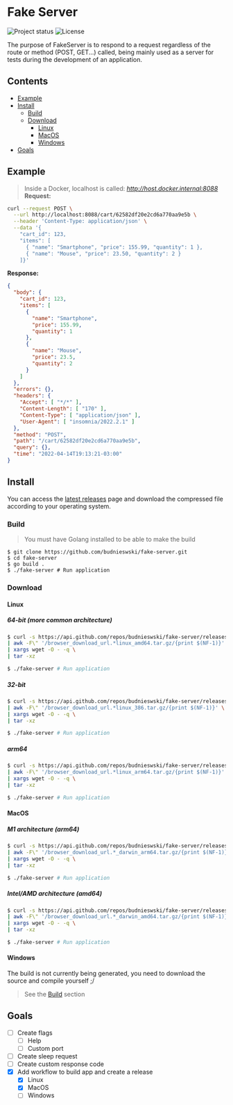 # Fake Server
![Project status](https://img.shields.io/badge/version-1.0.1-green.svg)
![License](https://img.shields.io/dub/l/vibe-d.svg)

The purpose of FakeServer is to respond to a request regardless of the route or method (POST, GET...) called, being mainly used as a server for tests during the development of an application.

## Contents
- [Example](#example)
- [Install](#install)
    - [Build](#build)
    - [Download](#download)
        - [Linux](#linux)
        - [MacOS](#macos)
        - [Windows](#windows)
- [Goals](#goals)

## Example
> Inside a Docker, localhost is called: *http://host.docker.internal:8088*
**Request:**
```bash
curl --request POST \
  --url http://localhost:8088/cart/62582df20e2cd6a770aa9e5b \
  --header 'Content-Type: application/json' \
  --data '{
    "cart_id": 123,
    "items": [
      { "name": "Smartphone", "price": 155.99, "quantity": 1 },
      { "name": "Mouse", "price": 23.50, "quantity": 2 }
    ]}'
```

**Response:**
```json
{
  "body": {
    "cart_id": 123,
    "items": [
      {
        "name": "Smartphone",
        "price": 155.99,
        "quantity": 1
      },
      {
        "name": "Mouse",
        "price": 23.5,
        "quantity": 2
      }
    ]
  },
  "errors": {},
  "headers": {
    "Accept": [ "*/*" ],
    "Content-Length": [ "170" ],
    "Content-Type": [ "application/json" ],
    "User-Agent": [ "insomnia/2022.2.1" ]
  },
  "method": "POST",
  "path": "/cart/62582df20e2cd6a770aa9e5b",
  "query": {},
  "time": "2022-04-14T19:13:21-03:00"
}
```

## Install
You can access the [latest releases](https://github.com/budnieswski/fake-server/releases/latest) page and download the compressed file according to your operating system.

### Build
> You must have Golang installed to be able to make the build
```shell
$ git clone https://github.com/budnieswski/fake-server.git
$ cd fake-server
$ go build .
$ ./fake-server # Run application
```

### Download
#### Linux
##### 64-bit (more common architecture)
```bash
$ curl -s https://api.github.com/repos/budnieswski/fake-server/releases/latest \
| awk -F\" '/browser_download_url.*linux_amd64.tar.gz/{print $(NF-1)}' \
| xargs wget -O - -q \
| tar -xz

$ ./fake-server # Run application
```
##### 32-bit
```bash
$ curl -s https://api.github.com/repos/budnieswski/fake-server/releases/latest \
| awk -F\" '/browser_download_url.*linux_386.tar.gz/{print $(NF-1)}' \
| xargs wget -O - -q \
| tar -xz

$ ./fake-server # Run application
```
##### arm64
```bash
$ curl -s https://api.github.com/repos/budnieswski/fake-server/releases/latest \
| awk -F\" '/browser_download_url.*linux_arm64.tar.gz/{print $(NF-1)}' \
| xargs wget -O - -q \
| tar -xz

$ ./fake-server # Run application
```

#### MacOS
##### M1 architecture (arm64)
```bash
$ curl -s https://api.github.com/repos/budnieswski/fake-server/releases/latest \
| awk -F\" '/browser_download_url.*_darwin_arm64.tar.gz/{print $(NF-1)}' \
| xargs wget -O - -q \
| tar -xz

$ ./fake-server # Run application
```
##### Intel/AMD architecture (amd64)
```bash
$ curl -s https://api.github.com/repos/budnieswski/fake-server/releases/latest \
| awk -F\" '/browser_download_url.*_darwin_amd64.tar.gz/{print $(NF-1)}' \
| xargs wget -O - -q \
| tar -xz

$ ./fake-server # Run application
```

#### Windows
The build is not currently being generated, you need to download the source and compile yourself ;/
> See the [Build](#build) section

## Goals
- [ ] Create flags
    - [ ] Help
    - [ ] Custom port
- [ ] Create sleep request
- [ ] Create custom response code
- [X] Add workflow to build app and create a release
    - [X] Linux
    - [X] MacOS
    - [ ] Windows